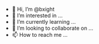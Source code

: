 - 👋 Hi, I’m @bxight
- 👀 I’m interested in ...
- 🌱 I’m currently learning ...
- 💞️ I’m looking to collaborate on ...
- 📫 How to reach me ...

<!---
bxight/bxight is a ✨ special ✨ repository because its `README.md` (this file) appears on your GitHub profile.
You can click the Preview link to take a look at your changes.
--->

